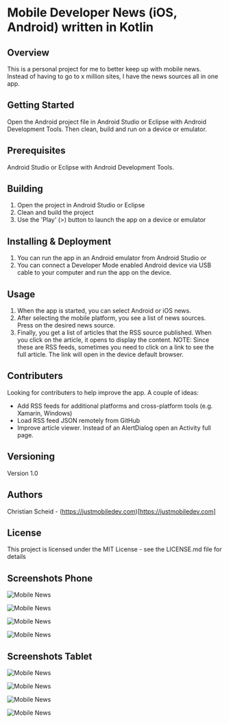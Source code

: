 # Mobile Developer News (iOS, Android) written in Kotlin
## Overview

This is a personal project for me to better keep up with mobile news. Instead of having to go to x million sites, I have the news sources all in one app.

## Getting Started
Open the Android project file in Android Studio or Eclipse with Android Development Tools. Then clean, build and run on a device or emulator.

## Prerequisites
Android Studio or Eclipse with Android Development Tools.

## Building
1. Open the project in Android Studio or Eclipse
2. Clean and build the project
3. Use the 'Play' (>) button to launch the app on a device or emulator

## Installing & Deployment
1. You can run the app in an Android emulator from Android Studio or
2. You can connect a Developer Mode enabled Android device via USB cable to your computer and run the app on the device.

## Usage
1. When the app is started, you can select Android or iOS news.
2. After selecting the mobile platform, you see a list of news sources. Press on the desired news source.
4. Finally, you get a list of articles that the RSS source published. When you click on the article, it opens to display the content.
NOTE: Since these are RSS feeds, sometimes you need to click on a link to see the full article. The link will open in the device default browser.

## Contributers
Looking for contributers to help improve the app. A couple of ideas:
- Add RSS feeds for additional platforms and cross-platform tools (e.g. Xamarin, Windows)
- Load RSS feed JSON remotely from GitHub
- Improve article viewer. Instead of an AlertDialog open an Activity full page.

## Versioning
Version 1.0

## Authors
Christian Scheid - (https://justmobiledev.com)[https://justmobiledev.com]

## License
This project is licensed under the MIT License - see the LICENSE.md file for details

## Screenshots Phone
![Mobile News](screenshots/mobile-news-phone-1.png?raw=true "Mobile News")

![Mobile News](screenshots/mobile-news-phone-2.png?raw=true "Mobile News")

![Mobile News](screenshots/mobile-news-phone-3.png?raw=true "Mobile News")

![Mobile News](screenshots/mobile-news-phone-4.png?raw=true "Mobile News")

## Screenshots Tablet
![Mobile News](screenshots/mobile-news-tablet-1.png?raw=true "Mobile News")

![Mobile News](screenshots/mobile-news-tablet-2.png?raw=true "Mobile News")

![Mobile News](screenshots/mobile-news-tablet-3.png?raw=true "Mobile News")

![Mobile News](screenshots/mobile-news-tablet-4.png?raw=true "Mobile News")

